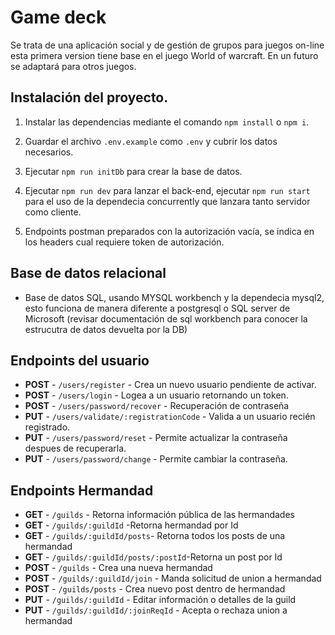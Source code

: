 # Game deck

Se trata de una aplicación social y de gestión de grupos para juegos on-line esta primera version tiene base en el juego World of warcraft. En un futuro se adaptará para otros juegos.

## Instalación del proyecto.

1. Instalar las dependencias mediante el comando `npm install` o `npm i`.

2. Guardar el archivo `.env.example` como `.env` y cubrir los datos necesarios.

3. Ejecutar `npm run initDb` para crear la base de datos.

4. Ejecutar `npm run dev` para lanzar el back-end, ejecutar `npm run start` para el uso de la dependecia concurrently que lanzara tanto servidor como cliente.

5. Endpoints postman preparados con la autorización vacía, se indica en los headers cual requiere token de autorización.

## Base de datos relacional

- Base de datos SQL, usando MYSQL workbench y la dependecia mysql2, esto funciona de manera diferente a postgresql o SQL server de Microsoft (revisar documentación de sql workbench para conocer la estrucutra de datos devuelta por la DB)

## Endpoints del usuario

- **POST** - `/users/register` - Crea un nuevo usuario pendiente de activar.
- **POST** - `/users/login` - Logea a un usuario retornando un token.
- **POST** - `/users/password/recover` - Recuperación de contraseña
- **PUT** - `/users/validate/:registrationCode` - Valida a un usuario recién registrado.
- **PUT** - `/users/password/reset` - Permite actualizar la contraseña despues de recuperarla.
- **PUT** - `/users/password/change` - Permite cambiar la contraseña.

## Endpoints Hermandad

- **GET** - `/guilds` - Retorna información pública de las hermandades
- **GET** - `/guilds/:guildId` -Retorna hermandad por Id
- **GET** - `/guilds/:guildId/posts`- Retorna todos los posts de una hermandad
- **GET** - `/guilds/:guildId/posts/:postId`-Retorna un post por Id
- **POST** - `/guilds` - Crea una nueva hermandad
- **POST** - `/guilds/:guildId/join` - Manda solicitud de union a hermandad
- **POST** - `/guilds/posts` - Crea nuevo post dentro de hermandad
- **PUT** - `/guilds/:guildId` - Editar información o detalles de la guild
- **PUT** - `/guilds/:guildId/:joinReqId` - Acepta o rechaza union a hermandad
